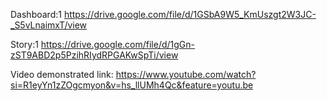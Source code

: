 Dashboard:1  https://drive.google.com/file/d/1GSbA9W5_KmUszgt2W3JC-_S5vLnaimxT/view

Story:1 https://drive.google.com/file/d/1gGn-zST9ABD2p5PzihRIydRPGAKwSpTi/view

Video demonstrated link: https://www.youtube.com/watch?si=R1eyYn1zZOgcmyon&v=hs_llUMh4Qc&feature=youtu.be
